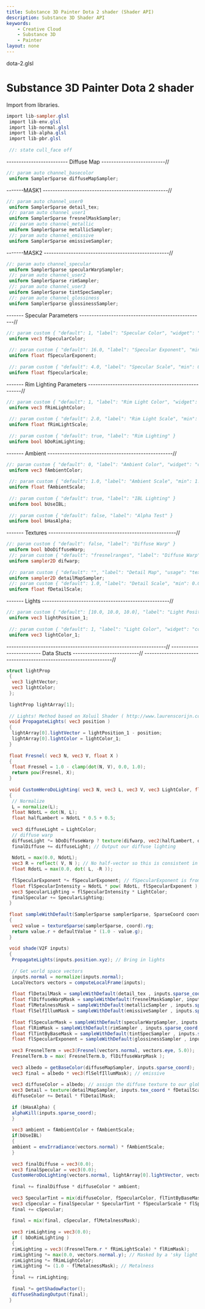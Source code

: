 ```yaml
---
title: Substance 3D Painter Dota 2 shader (Shader API)
description: Substance 3D Shader API
keywords:
	- Creative Cloud
	- Substance 3D
	- Painter
layout: none
---
```





dota-2.glsl








[ ](#section-0)












[ ](#section-1)

Substance 3D Painter Dota 2 shader
==================================


Import from libraries.





```glsl
import lib-sampler.glsl
 import lib-env.glsl
 import lib-normal.glsl
 import lib-alpha.glsl
 import lib-pbr.glsl
 
 //: state cull_face off
```







[ ](#section-2)

------------------------- Diffuse Map --------------------------//





```glsl
//: param auto channel_basecolor
 uniform SamplerSparse diffuseMapSampler;
```







[ ](#section-3)

-------MASK1 ---------------------------------------------------//





```glsl
//: param auto channel_user0
 uniform SamplerSparse detail_tex;
 //: param auto channel_user1
 uniform SamplerSparse fresnelMaskSampler;
 //: param auto channel_metallic
 uniform SamplerSparse metallicSampler;
 //: param auto channel_emissive
 uniform SamplerSparse emissiveSampler;
```







[ ](#section-4)

-------MASK2 ---------------------------------------------------//





```glsl
//: param auto channel_specular
 uniform SamplerSparse specularWarpSampler;
 //: param auto channel_user2
 uniform SamplerSparse rimSampler;
 //: param auto channel_user3
 uniform SamplerSparse tintSpecSampler;
 //: param auto channel_glossiness
 uniform SamplerSparse glossinessSampler;
```







[ ](#section-5)

------- Specular Parameters ---------------------------------------------------//





```glsl
//: param custom { "default": 1, "label": "Specular Color", "widget": "color" }
 uniform vec3 fSpecularColor;
 
 //: param custom { "default": 16.0, "label": "Specular Exponent", "min": 0.0, "max": 512.0 }
 uniform float fSpecularExponent;
 
 //: param custom { "default": 4.0, "label": "Specular Scale", "min": 0.0, "max": 512.0 }
 uniform float fSpecularScale;
```







[ ](#section-6)

------- Rim Lighting Parameters ---------------------------------------------------//





```glsl
//: param custom { "default": 1, "label": "Rim Light Color", "widget": "color" }
 uniform vec3 fRimLightColor;
 
 //: param custom { "default": 2.0, "label": "Rim Light Scale", "min": 0.0, "max": 32.0 }
 uniform float fRimLightScale;
 
 //: param custom { "default": true, "label": "Rim Lighting" }
 uniform bool bDoRimLighting;
```







[ ](#section-7)

------- Ambient ---------------------------------------------------//





```glsl
//: param custom { "default": 0, "label": "Ambient Color", "widget": "color" }
 uniform vec3 fAmbientColor;
 
 //: param custom { "default": 1.0, "label": "Ambient Scale", "min": 1.0, "max": 10.0 }
 uniform float fAmbientScale;
 
 //: param custom { "default": true, "label": "IBL Lighting" }
 uniform bool bUseIBL;
 
 //: param custom { "default": false, "label": "Alpha Test" }
 uniform bool bHasAlpha;
```







[ ](#section-8)

------- Textures ----------------------------------------------------//





```glsl
//: param custom { "default": false, "label": "Diffuse Warp" }
 uniform bool bDoDiffuseWarp;
 //: param custom { "default": "fresnelranges", "label": "Diffuse Warp", "usage": "texture" }
 uniform sampler2D difwarp;
 
 //: param custom { "default": "", "label": "Detail Map", "usage": "texture" }
 uniform sampler2D detailMapSampler;
 //: param custom { "default": 1.0, "label": "Detail Scale", "min": 0.0, "max": 32.0 }
 uniform float fDetailScale;
```







[ ](#section-9)

------- Lights ----------------------------------------------------//





```glsl
//: param custom { "default": [10.0, 10.0, 10.0], "label": "Light Position", "min": -20, "max": 20 }
 uniform vec3 lightPosition_1;
 
 //: param custom { "default": 1, "label": "Light Color", "widget": "color" }
 uniform vec3 lightColor_1;
```







[ ](#section-10)

-----------------------------------------------------------------//
 ------------------------- Data Stucts ---------------------------//
 -----------------------------------------------------------------//





```glsl
struct lightProp
 {
  vec3 lightVector;
  vec3 lightColor;
 };
 
 lightProp lightArray[1];
 
 // Lights! Method based on Xoluil Shader ( http://www.laurenscorijn.com/xoliulshader ) Thanks mate :)
 void PropagateLights( vec3 position )
 {
  lightArray[0].lightVector = lightPosition_1 - position;
  lightArray[0].lightColor = lightColor_1;
 }
 
 float Fresnel( vec3 N, vec3 V, float X )
 {
  float Fresnel = 1.0 - clamp(dot(N, V), 0.0, 1.0);
  return pow(Fresnel, X);
 }
 
 void CustomHeroDoLighting( vec3 N, vec3 L, vec3 V, vec3 LightColor, float diffuseWarpMask, float flSpecularExponent, inout vec3 finalDiffuse, inout vec3 finalSpecular)
 {
  // Normalize
  L = normalize(L);
  float NdotL = dot(N, L);
  float halfLambert = NdotL * 0.5 + 0.5;
 
  vec3 diffuseLight = LightColor;
  // diffuse warp
  diffuseLight *= bDoDiffuseWarp ? texture(difwarp, vec2(halfLambert, diffuseWarpMask)).rgb : vec3(halfLambert);
  finalDiffuse += diffuseLight; // Output our diffuse lighting
 
  NdotL = max(0.0, NdotL);
  vec3 R = reflect( V, N ); // No half-vector so this is consistent in look with ps2.0
  float RdotL = max(0.0, dot( L, -R ));
 
  flSpecularExponent *= fSpecularExponent; // fSpecularExponent is from the UI Spinner
  float flSpecularIntensity = NdotL * pow( RdotL, flSpecularExponent );
  vec3 SpecularLighting = flSpecularIntensity * LightColor;
  finalSpecular += SpecularLighting;
 }
 
 float sampleWithDefault(SamplerSparse samplerSparse, SparseCoord coord, float defaultValue)
 {
  vec2 value = textureSparse(samplerSparse, coord).rg;
  return value.r + defaultValue * (1.0 - value.g);
 }
 
 void shade(V2F inputs)
 {
  PropagateLights(inputs.position.xyz); // Bring in lights
 
  // Get world space vectors
  inputs.normal = normalize(inputs.normal);
  LocalVectors vectors = computeLocalFrame(inputs);
 
  float flDetailMask = sampleWithDefault(detail_tex , inputs.sparse_coord, 0.0);
  float flDiffuseWarpMask = sampleWithDefault(fresnelMaskSampler, inputs.sparse_coord, 0.3);
  float flMetalnessMask = sampleWithDefault(metallicSampler , inputs.sparse_coord, 0.0);
  float flSelfIllumMask = sampleWithDefault(emissiveSampler , inputs.sparse_coord, 0.0);
 
  float flSpecularMask = sampleWithDefault(specularWarpSampler, inputs.sparse_coord, 0.3);
  float flRimMask = sampleWithDefault(rimSampler , inputs.sparse_coord, 0.3);
  float flTintByBaseMask = sampleWithDefault(tintSpecSampler , inputs.sparse_coord, 0.0);
  float flSpecularExponent = sampleWithDefault(glossinessSampler , inputs.sparse_coord, 0.3);
 
  vec3 FresnelTerm = vec3(Fresnel(vectors.normal, vectors.eye, 5.0));
  FresnelTerm.b = max( FresnelTerm.b, flDiffuseWarpMask );
 
  vec3 albedo = getBaseColor(diffuseMapSampler, inputs.sparse_coord);
  vec3 final = albedo * vec3(flSelfIllumMask); // emissive
 
  vec3 diffuseColor = albedo; // assign the diffuse texture to our global diffuse color
  vec3 Detail = texture(detailMapSampler, inputs.tex_coord * fDetailScale).rgb;
  diffuseColor += Detail * flDetailMask;
 
  if (bHasAlpha) {
  alphaKill(inputs.sparse_coord);
  }
 
  vec3 ambient = fAmbientColor + fAmbientScale;
  if(bUseIBL)
  {
  ambient = envIrradiance(vectors.normal) * fAmbientScale;
  }
 
  vec3 finalDiffuse = vec3(0.0);
  vec3 finalSpecular = vec3(0.0);
  CustomHeroDoLighting(vectors.normal, lightArray[0].lightVector, vectors.eye, lightArray[0].lightColor, flDiffuseWarpMask, flSpecularExponent, finalDiffuse, finalSpecular);
 
  final += finalDiffuse * diffuseColor * ambient;
 
  vec3 SpecularTint = mix(diffuseColor, fSpecularColor, flTintByBaseMask);
  vec3 cSpecular = finalSpecular * SpecularTint * fSpecularScale * flSpecularMask * FresnelTerm.b;
  final += cSpecular;
 
  final = mix(final, cSpecular, flMetalnessMask);
 
  vec3 rimLighting = vec3(0.0);
  if ( bDoRimLighting )
  {
  rimLighting = vec3((FresnelTerm.r * fRimLightScale) * flRimMask);
  rimLighting *= max(0.0, vectors.normal.y); // Masked by a 'sky light'
  rimLighting *= fRimLightColor;
  rimLighting *= (1.0 - flMetalnessMask); // Metalness
  }
  final += rimLighting;
 
  final *= getShadowFactor();
  diffuseShadingOutput(final);
 }
 
 
```






